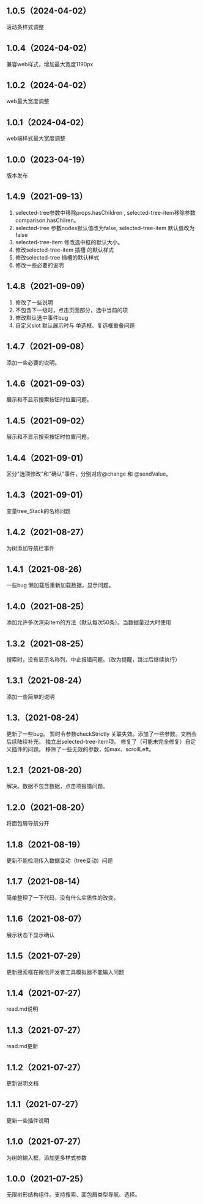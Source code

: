 ## 1.0.5（2024-04-02）
滚动条样式调整
## 1.0.4（2024-04-02）
兼容web样式，增加最大宽度1190px
## 1.0.2（2024-04-02）
web最大宽度调整
## 1.0.1（2024-04-02）
web端样式最大宽度调整
## 1.0.0（2023-04-19）
版本发布
## 1.4.9（2021-09-13）
1. selected-tree参数中移除props.hasChildren , selected-tree-item移除参数comparison.hasChilren。
2. selected-tree 参数nodes默认值改为false, selected-tree-item 默认值改为false
3. selected-tree-item 修改选中框的默认大小。
4. 修改selected-tree-item 插槽 的默认样式
5. 修改selected-tree 插槽的默认样式
6. 修改一些必要的说明
## 1.4.8（2021-09-09）
1. 修改了一些说明
2. 不包含下一级时，点击页面部分，选中当前的项
3. 修改默认选中事件bug
4. 自定义slot 默认展示时与 单选框、复选框重叠问题
## 1.4.7（2021-09-08）
添加一些必要的说明。
## 1.4.6（2021-09-03）
展示和不显示搜索按钮时位置问题。
## 1.4.5（2021-09-02）
展示和不显示搜索按钮时位置问题。
## 1.4.4（2021-09-01）
区分"选项修改"和"确认"事件，分别对应@change 和 @sendValue。
## 1.4.3（2021-09-01）
变量tree_Stack的名称问题
## 1.4.2（2021-08-27）
为树添加导航栏事件
## 1.4.1（2021-08-26）
一些bug
懒加载后重新加载数据，显示问题。
## 1.4.0（2021-08-25）
添加允许多次渲染item的方法（默认每次50条）。当数据量过大时使用
## 1.3.2（2021-08-25）
搜索时，没有显示名称列，中止报错问题。（改为提醒，跳过后继续执行）
## 1.3.1（2021-08-24）
添加一些简单的说明
## 1.3.（2021-08-24）
更新了一些bug。
暂时令参数checkStrictly 关联失效。添加了一些参数。文档会后续陆续补充。
独立出selected-tree-item项。
修复了（可能未完全修复）自定义插件的问题。
移除了一些无效的参数，如max、scrollLeft。
## 1.2.1（2021-08-20）
解决。数据不包含数据，点击项报错问题。
## 1.2.0（2021-08-20）
将面包屑导航分开
## 1.1.8（2021-08-19）
更新不能检测传入数据变动（tree变动）问题
## 1.1.7（2021-08-14）
简单整理了一下代码，没有什么实质性的改变。
## 1.1.6（2021-08-07）
展示状态下显示确认
## 1.1.5（2021-07-29）
更新搜索框在微信开发者工具模拟器不能输入问题
## 1.1.4（2021-07-27）
read.md说明
## 1.1.3（2021-07-27）
read.md更新
## 1.1.2（2021-07-27）
更新说明文档
## 1.1.1（2021-07-27）
更新一些插件说明
## 1.1.0（2021-07-27）
为树的输入框，添加更多样式参数
## 1.0.0（2021-07-25）
无限树形结构组件。支持搜索、面包屑类型导航、选择。

